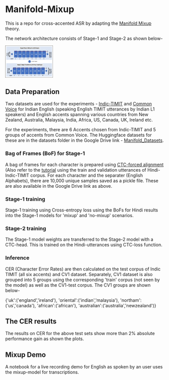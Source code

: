 # Manifold-Mixup
This is a repo for cross-accented ASR by adapting the [Manifold Mixup](
https://doi.org/10.48550/arXiv.1806.05236) theory.

The network architecture consists of Stage-1 and Stage-2 as shown below-

<img src="https://github.com/Tirthankar-iiitb/manifold-mixup/blob/main/arch_schematic.png" width="30%" height="30%">

<!---
 ![schematic](https://github.com/Tirthankar-iiitb/manifold-mixup/blob/main/arch_schematic.png) 
 -->
## Data Preparation
Two datasets are used for the experiments - [Indic-TIMIT](https://doi.org/10.1109/O-COCOSDA46868.2019.9041230) and [Common Voice](
https://doi.org/10.48550/arXiv.1912.06670) for Indian English (speaking English TIMIT utterances by Indian L1 speakers) and English accents spanning various countries from New Zealand, Australia, Malaysia, India, Africa, US, Canada, UK, Ireland etc.

For the experiments, there are 6 Accents chosen from Indic-TIMIT and 5 groups of accents from Common Voice. The Huggingface datasets for these are in the datasets folder in the Google Drive link - [Manifold_Datasets](https://drive.google.com/drive/folders/1ghwxLAFrOnnPtr2YOwV5F8bAJHYqsTVR?usp=sharing).

### Bag of Frames (BoF) for Stage-1
A bag of frames for each character is prepared using [CTC-forced alignment](https://doi.org/10.1121/10.0008579) (Also refer to the [tutorial](https://pytorch.org/audio/stable/tutorials/forced_alignment_tutorial.html) using the train and validation utterances of Hindi-Indic-TIMIT corpus. For each character and the separater (English Alphabets), there are 10,000 unique samples saved as a pickle file. These are also available in the Google Drive link as above.

### Stage-1 training
Stage-1 training using Cross-entropy loss using the BoFs for Hindi results into the Stage-1 models for 'mixup' and 'no-mixup' scenarios.

### Stage-2 training
The Stage-1 model weights are transferred to the Stage-2 model with a CTC-head. This is trained on the Hindi-utterances using CTC-loss function. 

### Inference
CER (Character Error Rates) are then calculated on the test corpus of Indic TIMIT (all six accents) and CV1 dataset. Separately, CV1 dataset is also grouped into 5 groups using the corresponding 'train' corpus (not seen by the model) as well as the CV1-test corpus. The CV1 groups are shown below-

{'uk':('england','ireland'), 'oriental':('indian','malaysia'), 'northam':('us','canada'), 'african':('african'), 'australian':('australia','newzealand')}

## The CER results
The results on CER for the above test sets show more than 2% absolute performance gain as shown the plots.

## Mixup Demo
A notebook for a live recording demo for English as spoken by an user uses the mixup-model for transcriptions.


